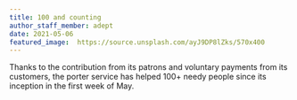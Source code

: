 ```yaml
---
title: 100 and counting
author_staff_member: adept
date: 2021-05-06
featured_image:  https://source.unsplash.com/ayJ9DP8lZks/570x400
---
```

Thanks to the contribution from its patrons and voluntary payments from its customers, the porter service has helped 100+ needy people since its inception in the first week of May.
